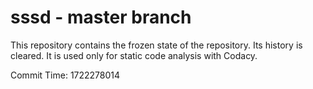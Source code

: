 # sssd - master branch

This repository contains the frozen state of the repository.
Its history is cleared. It is used only for static code
analysis with Codacy.

Commit Time: 1722278014